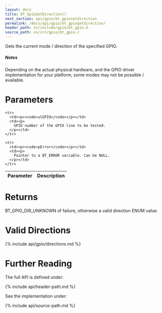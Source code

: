 ```yaml
---
layout: docs
title: BT_GpioGetDirection()
next_section: api/gpio/bt_gpiosetdirection
permalink: /docs/api/gpio/bt_gpiogetdirection/
header_path: os/include/gpio/bt_gpio.h
source_path: os/src/gpio/bt_gpio.c
---
```


Gets the current mode / direction of the specified GPIO.

<div class="note info">
  <h5>Notes</h5>
  <p>
	Depending on the actual physical hardware, and the GPIO driver implementation for your platform,
	some modes may not be possible / available.
  </p>
</div>

# Parameters

<div class="mobile-side-scroller">
<table>
  <thead>
    <tr>
      <th>Parameter</th>
      <th>Description</th>
    </tr>
  </thead>
  <tbody>

	<tr>
      <td><p><code>ulGPIO</code></p></td>
      <td><p>
		GPIO number of the GPIO line to be tested.
      </p></td>
    </tr>

	<tr>
      <td><p><code>pError</code></p></td>
      <td><p>
		Pointer to a BT_ERROR variable. Can be NULL.
      </p></td>
    </tr>

  </tbody>
</table>
</div>

# Returns

BT_GPIO_DIR_UNKNOWN of failure, otherwise a valid direction ENUM value.

# Valid Directions
{% include api/gpio/directions.md %}

# Further Reading

The full API is defined under:

{% include api/header-path.md %}

See the implementation under:

{% include api/source-path.md %}
